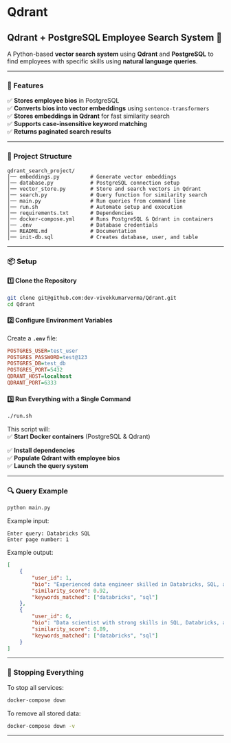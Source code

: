 # Qdrant

## **Qdrant + PostgreSQL Employee Search System 🚀**  
A Python-based **vector search system** using **Qdrant** and **PostgreSQL** to find employees with specific skills using **natural language queries**.  

---

### **🚀 Features**
✅ **Stores employee bios** in PostgreSQL  
✅ **Converts bios into vector embeddings** using `sentence-transformers`  
✅ **Stores embeddings in Qdrant** for fast similarity search  
✅ **Supports case-insensitive keyword matching**  
✅ **Returns paginated search results**  

---

### **📂 Project Structure**
```
qdrant_search_project/
│── embeddings.py          # Generate vector embeddings
│── database.py            # PostgreSQL connection setup
│── vector_store.py        # Store and search vectors in Qdrant
│── search.py              # Query function for similarity search
│── main.py                # Run queries from command line
│── run.sh                 # Automate setup and execution
│── requirements.txt       # Dependencies
│── docker-compose.yml     # Runs PostgreSQL & Qdrant in containers
│── .env                   # Database credentials
│── README.md              # Documentation
│── init-db.sql            # Creates database, user, and table
```

---

### **📦 Setup**
#### **1️⃣ Clone the Repository**
```sh
git clone git@github.com:dev-vivekkumarverma/Qdrant.git
cd Qdrant
```

#### **2️⃣ Configure Environment Variables**
Create a **`.env`** file:
```ini
POSTGRES_USER=test_user
POSTGRES_PASSWORD=test@123
POSTGRES_DB=test_db
POSTGRES_PORT=5432
QDRANT_HOST=localhost
QDRANT_PORT=6333
```

#### **3️⃣ Run Everything with a Single Command**
```sh
./run.sh
```

This script will:  
✅ **Start Docker containers** (PostgreSQL & Qdrant)  
<!-- ✅ **Create a virtual environment**   -->
✅ **Install dependencies**  
✅ **Populate Qdrant with employee bios**  
✅ **Launch the query system**  

---

### **🔍 Query Example**
```sh
python main.py
```
Example input:
```
Enter query: Databricks SQL
Enter page number: 1
```
Example output:
```json
[
    {
        "user_id": 1,
        "bio": "Experienced data engineer skilled in Databricks, SQL, and Apache Spark.",
        "similarity_score": 0.92,
        "keywords_matched": ["databricks", "sql"]
    },
    {
        "user_id": 6,
        "bio": "Data scientist with strong skills in SQL, Databricks, and Python.",
        "similarity_score": 0.89,
        "keywords_matched": ["databricks", "sql"]
    }
]
```

---

### **🛑 Stopping Everything**
To stop all services:
```sh
docker-compose down
```
To remove all stored data:
```sh
docker-compose down -v
```

---
